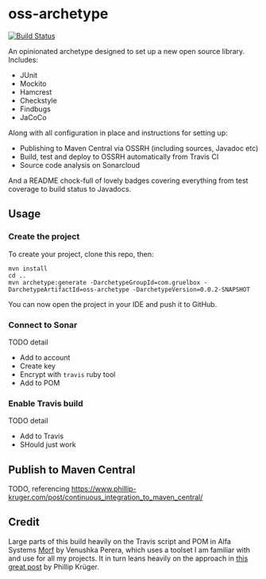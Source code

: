 # oss-archetype

[![Build Status](https://travis-ci.org/gruelbox/oss-archetype.svg?branch=master)](https://travis-ci.org/gruelbox/oss-archetype)

An opinionated archetype designed to set up a new open source library. Includes:

  - JUnit
  - Mockito
  - Hamcrest
  - Checkstyle
  - Findbugs
  - JaCoCo

Along with all configuration in place and instructions for setting up:

  - Publishing to Maven Central via OSSRH (including sources, Javadoc etc)
  - Build, test and deploy to OSSRH automatically from Travis CI
  - Source code analysis on Sonarcloud

And a README chock-full of lovely badges covering everything from test coverage to build status to Javadocs.

## Usage

### Create the project

To create your project, clone this repo, then:

```
mvn install
cd ..
mvn archetype:generate -DarchetypeGroupId=com.gruelbox -DarchetypeArtifactId=oss-archetype -DarchetypeVersion=0.0.2-SNAPSHOT
```

You can now open the project in your IDE and push it to GitHub.

### Connect to Sonar

TODO detail

  - Add to account
  - Create key
  - Encrypt with `travis` ruby tool
  - Add to POM

### Enable Travis build

TODO detail

  - Add to Travis
  - SHould just work

## Publish to Maven Central

TODO, referencing https://www.phillip-kruger.com/post/continuous_integration_to_maven_central/

## Credit

Large parts of this build heavily on the Travis script and POM in Alfa Systems [Morf](https://github.com/alfasoftware/morf) by Venushka Perera, which uses a toolset I am familiar with and use for all my projects.  It in turn leans heavily on the approach in [this great post](https://www.phillip-kruger.com/post/continuous_integration_to_maven_central/) by Phillip Krüger.
